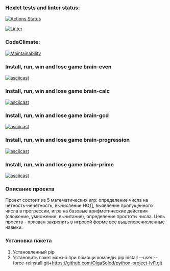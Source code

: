 ### Hexlet tests and linter status:
[![Actions Status](https://github.com/OlgaSolod/python-project-lvl1/workflows/hexlet-check/badge.svg)](https://github.com/OlgaSolod/python-project-lvl1/actions)

[![Linter](https://github.com/OlgaSolod/python-project-lvl1/actions/workflows/linter.yml/badge.svg)](https://github.com/OlgaSolod/python-project-lvl1/actions)

### CodeClimate:
[![Maintainability](https://api.codeclimate.com/v1/badges/7ebc3b53231ae5f26133/maintainability)](https://codeclimate.com/github/OlgaSolod/python-project-lvl1/maintainability)

### Install, run, win and lose game brain-even
[![asciicast](https://asciinema.org/a/DpmdUDwMKcXohijnt2Nud2mVS.svg)](https://asciinema.org/a/DpmdUDwMKcXohijnt2Nud2mVS)

### Install, run, win and lose game brain-calc
[![asciicast](https://asciinema.org/a/kTUYm4OmEbSCt5IPGTexui8hH.svg)](https://asciinema.org/a/kTUYm4OmEbSCt5IPGTexui8hH)

### Install, run, win and lose game brain-gcd
[![asciicast](https://asciinema.org/a/6xBYRo5CUlSOnADLTVTptsLBu.svg)](https://asciinema.org/a/6xBYRo5CUlSOnADLTVTptsLBu)

### Install, run, win and lose game brain-progression
[![asciicast](https://asciinema.org/a/RTBixEok8iJavEIogpesBiNDj.svg)](https://asciinema.org/a/RTBixEok8iJavEIogpesBiNDj)

### Install, run, win and lose game brain-prime
[![asciicast](https://asciinema.org/a/QyK7FW4Z2qfFRveMr0pZVCmAY.svg)](https://asciinema.org/a/QyK7FW4Z2qfFRveMr0pZVCmAY)

### Описание проекта
Проект состоит из 5 математических игр: определение числа на четность-нечетность, вычисление НОД, выявление пропущенного числа в прогрессии, игра на базовые арифметические действия (сложение, умножение, вычитание), определение простоты числа.
Цель проекта - призван закрепить в игровой форме все вышеперечисленные навыки.

### Установка пакета
1. Установленный pip
2. Установить пакет можно при помощи команды pip install --user --force-reinstall git+https://github.com/OlgaSolod/python-project-lvl1.git
